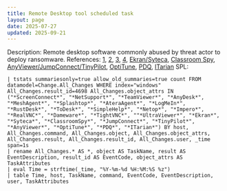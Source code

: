 ```yaml
---
title: Remote Desktop tool scheduled task
layout: page
date: 2025-07-27
updated: 2025-09-21
---
```


Description: Remote desktop software commonly abused by threat actor to deploy ransomware.
References: [1](https://thedfirreport.com/2024/06/10/icedid-brings-screenconnect-and-csharp-streamer-to-alphv-ransomware-deployment/#persistence), [2](https://redcanary.com/blog/threat-intelligence/intelligence-insights-june-2024/), [3](https://blog.talosintelligence.com/lilacsquid/), [4](https://redcanary.com/blog/threat-intelligence/scarlet-goldfinch/), [Ekran/Syteca](https://www.security.com/threat-intelligence/fog-ransomware-attack), [Classroom Spy](https://unit42.paloaltonetworks.com/cybercriminals-attack-financial-sector-across-africa/), [AnyViewer/JumpConnect/TinyPilot](https://www.microsoft.com/en-us/security/blog/2025/06/30/jasper-sleet-north-korean-remote-it-workers-evolving-tactics-to-infiltrate-organizations/#defense-evasion-and-persistence), [OptiTune](https://blog.talosintelligence.com/new-chaos-ransomware/#persistence), [PDQ](https://thedfirreport.com/2025/02/24/confluence-exploit-leads-to-lockbit-ransomware/#impact), [ITarian](https://redcanary.com/blog/threat-intelligence/phishing-rmm-tools/)
SPL:

```spl
| tstats summariesonly=true allow_old_summaries=true count FROM datamodel=Change.All_Changes WHERE index="windows" All_Changes.result_id=4698 All_Changes.object_attrs IN ("*ScreenConnect*", "*NetSupport*", "*TeamViewer*", "*AnyDesk*", "*MeshAgent*", "*Splashtop*", "*AteraAgent*", "*LogMeIn*", "*RustDesk*", "*ToDesk*", "*SimpleHelp*", "*Netop*", "*Impero*", "*RealVNC*", "*Dameware*", "*TightVNC*", ""*UltraViewer*", "*Ekran*", "*Syteca*", "*ClassroomSpy*", "*JumpConnect*", "*TinyPilot*", "*AnyViewer*", "*OptiTune*", "*PDQ*", "*ITarian*") BY host, All_Changes.command, All_Changes.object, All_Changes.object_attrs, All_Changes.result, All_Changes.result_id, All_Changes.user, _time span=1s
| rename All_Changes.* AS *, object AS TaskName, result AS EventDescription, result_id AS EventCode, object_attrs AS TaskAttributes
| eval Time = strftime(_time, "%Y-%m-%d %H:%M:%S %z")
| table Time, host, TaskName, command, EventCode, EventDescription, user, TaskAttributes
```
